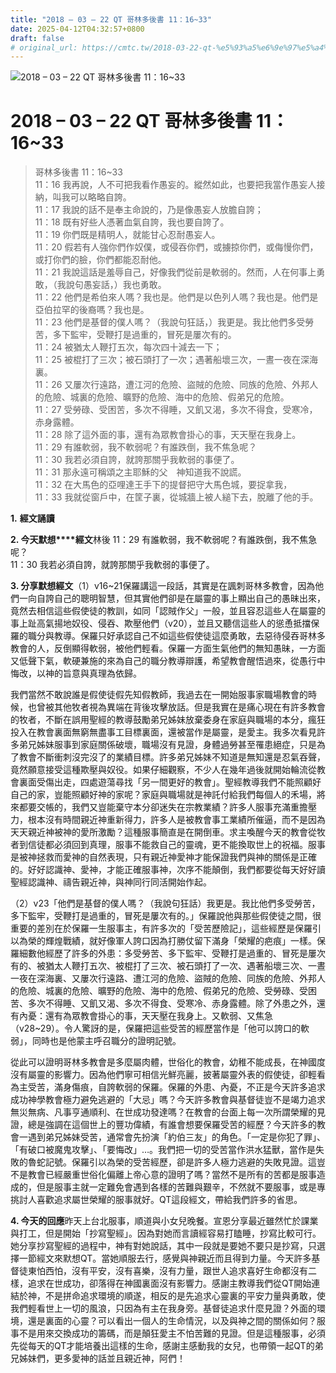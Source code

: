 ```yaml
---
title: "2018 – 03 – 22 QT 哥林多後書 11：16~33"
date: 2025-04-12T04:32:57+0800
draft: false
# original_url: https://cmtc.tw/2018-03-22-qt-%e5%93%a5%e6%9e%97%e5%a4%9a%e5%be%8c%e6%9b%b8-11%ef%bc%9a1633
---
```


![2018 – 03 – 22 QT 哥林多後書 11：16~33](/images/qt.jpg   "2018 – 03 – 22 QT 哥林多後書 11：16~33")

# 2018 – 03 – 22 QT 哥林多後書 11：16~33

> 哥林多後書 11：16~33  
> 11：16 我再說，人不可把我看作愚妄的。縱然如此，也要把我當作愚妄人接納，叫我可以略略自誇。  
> 11：17 我說的話不是奉主命說的，乃是像愚妄人放膽自誇；  
> 11：18 既有好些人憑著血氣自誇，我也要自誇了。  
> 11：19 你們既是精明人，就能甘心忍耐愚妄人。  
> 11：20 假若有人強你們作奴僕，或侵吞你們，或擄掠你們，或侮慢你們，或打你們的臉，你們都能忍耐他。  
> 11：21 我說這話是羞辱自己，好像我們從前是軟弱的。然而，人在何事上勇敢，（我說句愚妄話，）我也勇敢。  
> 11：22 他們是希伯來人嗎？我也是。他們是以色列人嗎？我也是。他們是亞伯拉罕的後裔嗎？我也是。  
> 11：23 他們是基督的僕人嗎？（我說句狂話，）我更是。我比他們多受勞苦，多下監牢，受鞭打是過重的，冒死是屢次有的。  
> 11：24 被猶太人鞭打五次，每次四十減去一下；  
> 11：25 被棍打了三次；被石頭打了一次；遇著船壞三次，一晝一夜在深海裏。  
> 11：26 又屢次行遠路，遭江河的危險、盜賊的危險、同族的危險、外邦人的危險、城裏的危險、曠野的危險、海中的危險、假弟兄的危險。  
> 11：27 受勞碌、受困苦，多次不得睡，又飢又渴，多次不得食，受寒冷，赤身露體。  
> 11：28 除了這外面的事，還有為眾教會掛心的事，天天壓在我身上。  
> 11：29 有誰軟弱，我不軟弱呢？有誰跌倒，我不焦急呢？  
> 11：30 我若必須自誇，就誇那關乎我軟弱的事便了。  
> 11：31 那永遠可稱頌之主耶穌的父　神知道我不說謊。  
> 11：32 在大馬色的亞哩達王手下的提督把守大馬色城，要捉拿我，  
> 11：33 我就從窗戶中，在筐子裏，從城牆上被人縋下去，脫離了他的手。

**1.** **經文誦讀**

**2. 今天默想****經文**林後 11：29 有誰軟弱，我不軟弱呢？有誰跌倒，我不焦急呢？  
11：30 我若必須自誇，就誇那關乎我軟弱的事便了。

**3. 分享默想經文**（1）v16~21保羅講這一段話，其實是在諷刺哥林多教會，因為他們一向自誇自己的聰明智慧，但其實他們卻是在屬靈的事上顯出自己的愚昧出來，竟然去相信這些假使徒的教訓，如同「認賊作父」一般，並且容忍這些人在屬靈的事上趾高氣揚地奴役、侵吞、欺壓他們（v20），並且又聽信這些人的慫恿抵擋保羅的職分與教導。保羅只好承認自己不如這些假使徒這麼勇敢，去惡待侵吞哥林多教會的人，反倒顯得軟弱，被他們輕看。保羅一方面生氣他們的無知愚昧，一方面又低聲下氣，軟硬兼施的來為自己的職分教導辯護，希望教會醒悟過來，從愚行中悔改，以神的旨意與真理為依歸。

我們當然不敢說誰是假使徒假先知假教師，我過去在一開始服事家職場教會的時候，也曾被其他牧者視為異端在背後攻擊放話。但是我實在是痛心現在有許多教會的牧者，不斷在誤用聖經的教導鼓勵弟兄姊妹放棄委身在家庭與職場的本分，瘋狂投入在教會裏面無窮無盡事工目標裏面，還被當作是屬靈，是愛主。我多次看見許多弟兄姊妹服事到家庭關係破壞，職場沒有見證，身體過勞甚至罹患絕症，只是為了教會不斷衝刺沒完沒了的業績目標。許多弟兄姊妹不知道是無知還是忍氣吞聲，竟然願意接受這種欺壓與奴役。如果仔細觀察，不少人在幾年過後就開始輪流從教會裏面受傷出走，四處遊蕩尋找「另一間更好的教會」。聖經教導我們不能照顧好自己的家，豈能照顧好神的家呢？家庭與職場就是神託付給我們每個人的禾場，將來都要交帳的，我們又豈能棄守本分卻迷失在宗教業績？許多人服事充滿重擔壓力，根本沒有時間親近神重新得力，許多人是被教會事工業績所催逼，而不是因為天天親近神被神的愛所激勵？這種服事簡直是在開倒車。求主喚醒今天的教會從牧者到信徒都必須回到真理，服事不能救自己的靈魂，更不能換取世上的祝福。服事是被神拯救而愛神的自然表現，只有親近神愛神才能保證我們與神的關係是正確的。好好認識神、愛神，才能正確服事神，次序不能顛倒，我們都要從每天好好讀聖經認識神、禱告親近神，與神同行同活開始作起。

（2）v23「他們是基督的僕人嗎？（我說句狂話）我更是。我比他們多受勞苦，多下監牢，受鞭打是過重的，冒死是屢次有的。」保羅說他與那些假使徒之間，很重要的差別在於保羅一生服事主，有許多次的「受苦歷險記」，這些經歷是保羅引以為榮的輝煌戰績，就好像軍人誇口因為打勝仗留下滿身「榮耀的疤痕」一樣。保羅細數他經歷了許多的外患：多受勞苦、多下監牢、受鞭打是過重的、冒死是屢次有的、被猶太人鞭打五次、被棍打了三次、被石頭打了一次、遇著船壞三次、一晝一夜在深海裏、又屢次行遠路、遭江河的危險、盜賊的危險、同族的危險、外邦人的危險、城裏的危險、曠野的危險、海中的危險、假弟兄的危險、受勞碌、受困苦、多次不得睡、又飢又渴、多次不得食、受寒冷、赤身露體。除了外患之外，還有內憂：還有為眾教會掛心的事，天天壓在我身上。又軟弱、又焦急（v28~29）。令人驚訝的是，保羅把這些受苦的經歷當作是「他可以誇口的軟弱」，同時也是他蒙主呼召職分的證明記號。

從此可以證明哥林多教會是多麼屬肉體，世俗化的教會，幼稚不能成長，在神國度沒有屬靈的影響力。因為他們寧可相信光鮮亮麗，披著屬靈外表的假使徒，卻輕看為主受苦，滿身傷痕，自誇軟弱的保羅。保羅的外患、內憂，不正是今天許多追求成功神學教會極力避免逃避的「大忌」嗎？今天許多教會與基督徒豈不是竭力追求無災無病、凡事亨通順利、在世成功發達嗎？在教會的台面上每一次所謂榮耀的見證，總是強調在這個世上的豐功偉績，有誰會想要保羅受苦的經歷？今天許多的教會一遇到弟兄姊妹受苦，通常會先扮演「約伯三友」的角色。「一定是你犯了罪」、「有破口被魔鬼攻擊」、「要悔改」…。我們把一切的受苦當作洪水猛獸，當作是失敗的魯蛇記號。保羅引以為榮的受苦經歷，卻是許多人極力逃避的失敗見證。這豈不是教會已經嚴重世俗化偏離上帝心意的證明了嗎？當然不是所有的苦都是服事造成的，但是服事主就一定難免會遇到各樣的苦難與艱辛，不然就不要服事，或是專挑討人喜歡追求屬世榮耀的服事就好。QT這段經文，帶給我們許多的省思。

**4. 今天的回應**昨天上台北服事，順道與小女兒晚餐。宣恩分享最近雖然忙於課業與打工，但是開始「抄寫聖經」。因為對她而言讀經容易打瞌睡，抄寫比較可行。她分享抄寫聖經的過程中，神有對她說話，其中一段就是要她不要只是抄寫，只選擇一節經文來默想QT。當她順服去行，感覺與神親近而且得到力量。今天許多基督徒東怕西怕，沒有平安，沒有喜樂，沒有力量，跟世人追求喜好生命都沒有二樣，追求在世成功，卻落得在神國裏面沒有影響力。感謝主教導我們從QT開始連結於神，不是拼命追求環境的順遂，相反的是先追求心靈裏的平安力量與勇敢，使我們輕看世上一切的風浪，只因為有主在我身旁。基督徒追求什麼見證？外面的環境，還是裏面的心靈？可以看出一個人的生命情況，以及與神之間的關係如何？服事不是用來交換成功的籌碼，而是顛狂愛主不怕苦難的見證。但是這種服事，必須先從每天的QT才能培養出這樣的生命，感謝主感動我的女兒，也帶領一起QT的弟兄姊妹們，更多愛神的話並且親近神，阿們！